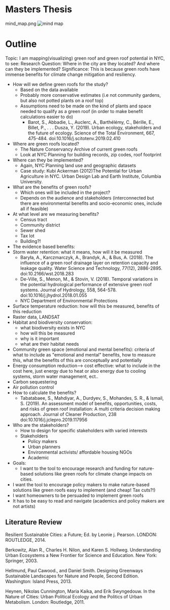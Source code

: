 # Masters Thesis
mind_map.png
![mind map](https://github.com/nourzein/thesis/blob/master/mind_map3.png)

# Outline 
Topic: I am mapping(visualizing) green roof and green roof potential in NYC, to see:
Research Question: Where in the city are they located? And where can they be implemented?
Significance: This is because green roofs have immense benefits for climate change mitigation and resiliency.
- How will we define green roofs for the study?
  - Based on the data available
  - Probably more conservative estimates (i.e not community gardens, but also not potted plants on a roof top)
  - Assumptions need to be made on the kind of plants and space needed to qualify as a green roof (in order to make benefit calculations easier to do)
	- Barot, S., Abbadie, L., Auclerc, A., Barthélémy, C., Bérille, E., Billet, P., . . . Dusza, Y. (2019). Urban ecology, stakeholders and the future of ecology. Science of the Total Environment, 667, 475-484. doi:10.1016/j.scitotenv.2019.02.410
- Where are green roofs located?
  -	The Nature Conservancy Archive of current green roofs
  -	Look at NYC Planning for building records, zip codes, roof footprint
- Where can they be implemented?
  -	Again, NYC Planning land use and geographic datasets 
  - Case study: Kubi Ackerman (2012)The Potential for Urban Agriculture in NYC. Urban Design Lab and Earth Institute, Columbia University.
- What are the benefits of green roofs? 
  - Which ones will be included in the project?
  - Depends on the audience and stakeholders (interconnected but there are environmental benefits and socio-economic ones, include all if feasible)
- At what level are we measuring benefits?
  - Census tract
  -	Community district
  -	Sewer shed
  -	Tax lot
  -	Building?!
- The evidence based benefits: 
 - Storm water retention: what it means, how will it be measured
   - Baryła, A., Karczmarczyk, A., Brandyk, A., & Bus, A. (2018). The influence of a green roof drainage layer on retention capacity and leakage quality. Water Science and Technology, 77(12), 2886-2895. doi:10.2166/wst.2018.283
   - De-Ville, S., Menon, M., & Stovin, V. (2018). Temporal variations in the potential hydrological performance of extensive green roof systems. Journal of Hydrology, 558, 564-578. doi:10.1016/j.jhydrol.2018.01.055
    - NYC Department of Environmental Protections
 - Surface temperature reduction: how will this be measured, benefits of this reduction
 - Raster data, LANDSAT
 - Habitat and biodiversity conservation: 
   - what biodiversity exists in NYC
   - how will this be measured
   - why is it important
   - what are their habitat needs 
 - Community green space (emotional and mental benefits): criteria of what to include as "emotional and mental" benefits, how to measure this, what the benefits of this are conceptually and potentially
 - Energy consumption reduction--> cost effective: what to include in the cost here, just energy due to heat or also energy due to cooling systems, storm water management, ect..
 - Carbon sequestering
 - Air pollution control
 - How to calculate the benefits?
   - Tabatabaee, S., Mahdiyar, A., Durdyev, S., Mohandes, S. R., & Ismail, S. (2019). An assessment model of benefits, opportunities, costs, and risks of green roof installation: A multi criteria decision making approach. Journal of Cleaner Production, 238 doi:10.1016/j.jclepro.2019.117956
- Who are the stakeholders? 
  - How to design for specific stakeholders with varied interests
  - Stakeholders
    - Policy makers
    - Urban planners
    - Environmental activists/ affordable housing NGOs
    - Academic
 - Goals:
   - I want to the tool to encourage research and funding for nature-based solutions like green roofs for climate change impacts on cities. 
  - I want the tool to encourage policy makers to make nature-based solutions like green roofs easy to implement (and cheap! Tax cuts?!)
  - I want homeowners to be persuaded to implement green roofs
  - It has to be easy to read and navigate (academics and policy makers are not artists) 

## Literature Review

Resilient Sustainable Cities: a Future; Ed. by Leonie j. Pearson. LONDON: ROUTLEDGE, 2014.

Berkowitz, Alan R., Charles H. Nilon, and Karen S. Hollweg. Understanding Urban Ecosystems a New Frontier for Science and Education. New York: Springer, 2003.

Hellmund, Paul Cawood., and Daniel Smith. Designing Greenways Sustainable Landscapes for Nature and People, Second Edition. Washington: Island Press, 2013.

Heynen, Nikolas Cunnington, Maria Kaika, and Erik Swyngedouw. In the Nature of Cities: Urban Political Ecology and the Politics of Urban Metabolism. London: Routledge, 2011.
